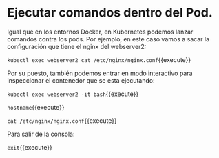 # Ejecutar comandos dentro del Pod.

Igual que en los entornos Docker, en Kubernetes podemos lanzar comandos contra los pods. Por ejemplo, en este caso vamos a sacar la configuración que tiene el nginx del webserver2:

`kubectl exec webserver2 cat /etc/nginx/nginx.conf`{{execute}}

Por su puesto, también podemos entrar en modo interactivo para inspeccionar el contenedor que se esta ejecutando:

`kubectl exec webserver2 -it bash`{{execute}}

`hostname`{{execute}}

`cat /etc/nginx/nginx.conf`{{execute}}

Para salir de la consola:

`exit`{{execute}}